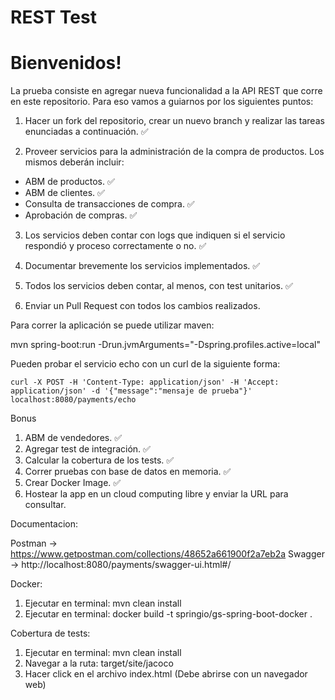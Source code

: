 # REST Test

# Bienvenidos!

La prueba consiste en agregar nueva funcionalidad a la API REST que corre en este repositorio. Para eso vamos a guiarnos por los siguientes puntos:

1) Hacer un fork del repositorio, crear un nuevo branch y realizar las tareas enunciadas a continuación. ✅

2) Proveer servicios para la administración de la compra de productos. Los mismos deberán incluir:
- ABM de productos. ✅
- ABM de clientes. ✅
- Consulta de transacciones de compra. ✅
- Aprobación de compras. ✅
 
3) Los servicios deben contar con logs que indiquen si el servicio respondió y proceso correctamente o no. ✅
  
4) Documentar brevemente los servicios implementados. ✅
 
5) Todos los servicios deben contar, al menos, con test unitarios. ✅
 
6) Enviar un Pull Request con todos los cambios realizados. 

Para correr la aplicación se puede utilizar maven: 

mvn spring-boot:run -Drun.jvmArguments="-Dspring.profiles.active=local"

Pueden probar el servicio echo con un curl de la siguiente forma:

`curl -X POST -H 'Content-Type: application/json' -H 'Accept: application/json' -d '{"message":"mensaje de prueba"}' localhost:8080/payments/echo`

Bonus

1) ABM de vendedores. ✅
2) Agregar test de integración. ✅
3) Calcular la cobertura de los tests. ✅
4) Correr pruebas con base de datos en memoria. ✅
5) Crear Docker Image. ✅
6) Hostear la app en un cloud computing libre y enviar la URL para consultar.


Documentacion: 

Postman -> https://www.getpostman.com/collections/48652a661900f2a7eb2a
Swagger -> http://localhost:8080/payments/swagger-ui.html#/ 


Docker:

1. Ejecutar en terminal: mvn clean install
2. Ejecutar en terminal: docker build -t springio/gs-spring-boot-docker .


Cobertura de tests:

1. Ejecutar en terminal: mvn clean install
2. Navegar a la ruta: target/site/jacoco
3. Hacer click en el archivo index.html (Debe abrirse con un navegador web)
